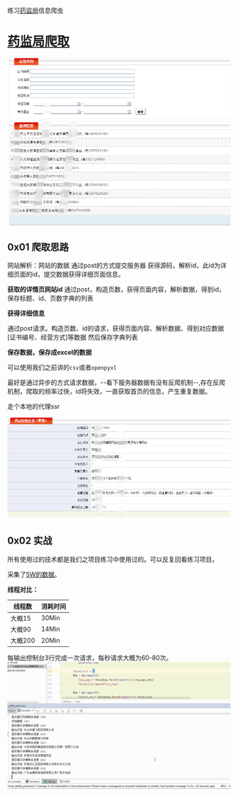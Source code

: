 练习[药监局](http://219.135.157.143/gdyj/sjwz/yp/sjwzYpjyxkzList.faces)信息爬虫

#  [药监局爬取](http://219.135.157.143/gdyj/sjwz/yp/sjwzYpjyxkzList.faces)


![](https://raw.githubusercontent.com/Hatcat123/GraphicBed/master/Img/20190507124859.png)


## 0x01 爬取思路

网站解析：网站的数据 通过post的方式提交服务器
获得源码，解析id，此id为详细页面的id，提交数据获得详细页面信息。

**获取的详情页网站id**
通过post，构造页数，获得页面内容，解析数据，得到id，保存标题、id、页数字典的列表

**获得详细信息**

通过post请求。构造页数、id的请求，获得页面内容、解析数据、得到对应数据[证书编号、经营方式]等数据 然后保存字典列表

**保存数据，保存成excel的数据**

可以使用我们之前讲的`csv`或者`openpyxl`

最好是通过异步的方式请求数据，--看下服务器数据有没有反爬机制--,存在反爬机制，爬取的频率过快，id将失效，一直获取首页的信息，产生重复数据。

走个本地的代理ssr

![](https://raw.githubusercontent.com/Hatcat123/GraphicBed/master/Img/20190507124945.png)



## 0x02 实战

所有使用过的技术都是我们之项目练习中使用过的。可以反复回看练习项目。

采集了[5W的数据](广东省食品药品监督管理局56453.xlsx)。

**线程对比：**

|线程数|消耗时间|
|---|---|
|大概15|30Min|
|大概90|14Min|
|大概200|20Min|

每输出控制台3行完成一次请求，每秒请求大概为60-80次。
![](https://raw.githubusercontent.com/Hatcat123/GraphicBed/master/Img/20190505185835.gif)
